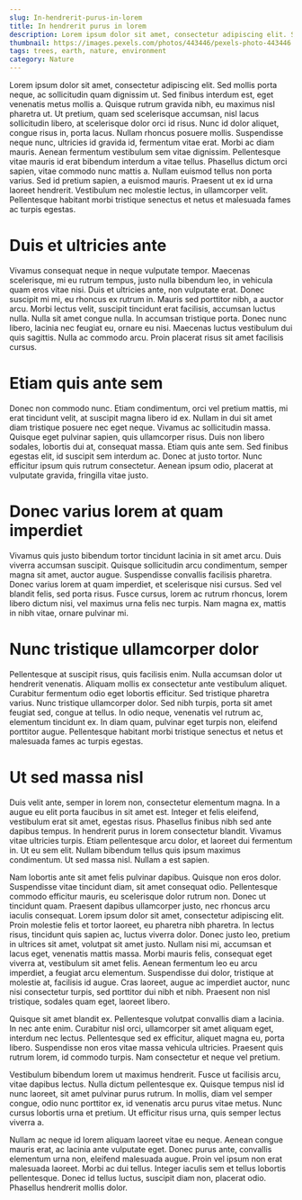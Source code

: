 ```yaml
---
slug: In-hendrerit-purus-in-lorem
title: In hendrerit purus in lorem
description: Lorem ipsum dolor sit amet, consectetur adipiscing elit. Sed mollis porta neque, ac sollicitudin quam dignissim ut. Sed finibus interdum est, eget venenatis metus mollis a.
thumbnail: https://images.pexels.com/photos/443446/pexels-photo-443446.jpeg?auto=compress&cs=tinysrgb&w=1260&h=750&dpr=1
tags: trees, earth, nature, environment
category: Nature
---
```


Lorem ipsum dolor sit amet, consectetur adipiscing elit. Sed mollis porta neque, ac sollicitudin quam dignissim ut. Sed finibus interdum est, eget venenatis metus mollis a. Quisque rutrum gravida nibh, eu maximus nisl pharetra ut. Ut pretium, quam sed scelerisque accumsan, nisl lacus sollicitudin libero, at scelerisque dolor orci id risus. Nunc id dolor aliquet, congue risus in, porta lacus. Nullam rhoncus posuere mollis. Suspendisse neque nunc, ultricies id gravida id, fermentum vitae erat. Morbi ac diam mauris. Aenean fermentum vestibulum sem vitae dignissim. Pellentesque vitae mauris id erat bibendum interdum a vitae tellus. Phasellus dictum orci sapien, vitae commodo nunc mattis a. Nullam euismod tellus non porta varius. Sed id pretium sapien, a euismod mauris. Praesent ut ex id urna laoreet hendrerit. Vestibulum nec molestie lectus, in ullamcorper velit. Pellentesque habitant morbi tristique senectus et netus et malesuada fames ac turpis egestas.

# Duis et ultricies ante
Vivamus consequat neque in neque vulputate tempor. Maecenas scelerisque, mi eu rutrum tempus, justo nulla bibendum leo, in vehicula quam eros vitae nisi. Duis et ultricies ante, non vulputate erat. Donec suscipit mi mi, eu rhoncus ex rutrum in. Mauris sed porttitor nibh, a auctor arcu. Morbi lectus velit, suscipit tincidunt erat facilisis, accumsan luctus nulla. Nulla sit amet congue nulla. In accumsan tristique porta. Donec nunc libero, lacinia nec feugiat eu, ornare eu nisi. Maecenas luctus vestibulum dui quis sagittis. Nulla ac commodo arcu. Proin placerat risus sit amet facilisis cursus.

# Etiam quis ante sem
Donec non commodo nunc. Etiam condimentum, orci vel pretium mattis, mi erat tincidunt velit, at suscipit magna libero id ex. Nullam in dui sit amet diam tristique posuere nec eget neque. Vivamus ac sollicitudin massa. Quisque eget pulvinar sapien, quis ullamcorper risus. Duis non libero sodales, lobortis dui at, consequat massa. Etiam quis ante sem. Sed finibus egestas elit, id suscipit sem interdum ac. Donec at justo tortor. Nunc efficitur ipsum quis rutrum consectetur. Aenean ipsum odio, placerat at vulputate gravida, fringilla vitae justo.

# Donec varius lorem at quam imperdiet
Vivamus quis justo bibendum tortor tincidunt lacinia in sit amet arcu. Duis viverra accumsan suscipit. Quisque sollicitudin arcu condimentum, semper magna sit amet, auctor augue. Suspendisse convallis facilisis pharetra. Donec varius lorem at quam imperdiet, et scelerisque nisi cursus. Sed vel blandit felis, sed porta risus. Fusce cursus, lorem ac rutrum rhoncus, lorem libero dictum nisi, vel maximus urna felis nec turpis. Nam magna ex, mattis in nibh vitae, ornare pulvinar mi.

# Nunc tristique ullamcorper dolor
Pellentesque at suscipit risus, quis facilisis enim. Nulla accumsan dolor ut hendrerit venenatis. Aliquam mollis ex consectetur ante vestibulum aliquet. Curabitur fermentum odio eget lobortis efficitur. Sed tristique pharetra varius. Nunc tristique ullamcorper dolor. Sed nibh turpis, porta sit amet feugiat sed, congue at tellus. In odio neque, venenatis vel rutrum ac, elementum tincidunt ex. In diam quam, pulvinar eget turpis non, eleifend porttitor augue. Pellentesque habitant morbi tristique senectus et netus et malesuada fames ac turpis egestas.

# Ut sed massa nisl
Duis velit ante, semper in lorem non, consectetur elementum magna. In a augue eu elit porta faucibus in sit amet est. Integer et felis eleifend, vestibulum erat sit amet, egestas risus. Phasellus finibus nibh sed ante dapibus tempus. In hendrerit purus in lorem consectetur blandit. Vivamus vitae ultricies turpis. Etiam pellentesque arcu dolor, et laoreet dui fermentum in. Ut eu sem elit. Nullam bibendum tellus quis ipsum maximus condimentum. Ut sed massa nisl. Nullam a est sapien.

Nam lobortis ante sit amet felis pulvinar dapibus. Quisque non eros dolor. Suspendisse vitae tincidunt diam, sit amet consequat odio. Pellentesque commodo efficitur mauris, eu scelerisque dolor rutrum non. Donec ut tincidunt quam. Praesent dapibus ullamcorper justo, nec rhoncus arcu iaculis consequat. Lorem ipsum dolor sit amet, consectetur adipiscing elit. Proin molestie felis et tortor laoreet, eu pharetra nibh pharetra. In lectus risus, tincidunt quis sapien ac, luctus viverra dolor. Donec justo leo, pretium in ultrices sit amet, volutpat sit amet justo. Nullam nisi mi, accumsan et lacus eget, venenatis mattis massa. Morbi mauris felis, consequat eget viverra at, vestibulum sit amet felis. Aenean fermentum leo eu arcu imperdiet, a feugiat arcu elementum. Suspendisse dui dolor, tristique at molestie at, facilisis id augue. Cras laoreet, augue ac imperdiet auctor, nunc nisi consectetur turpis, sed porttitor dui nibh et nibh. Praesent non nisl tristique, sodales quam eget, laoreet libero.

Quisque sit amet blandit ex. Pellentesque volutpat convallis diam a lacinia. In nec ante enim. Curabitur nisl orci, ullamcorper sit amet aliquam eget, interdum nec lectus. Pellentesque sed ex efficitur, aliquet magna eu, porta libero. Suspendisse non eros vitae massa vehicula ultricies. Praesent quis rutrum lorem, id commodo turpis. Nam consectetur et neque vel pretium.

Vestibulum bibendum lorem ut maximus hendrerit. Fusce ut facilisis arcu, vitae dapibus lectus. Nulla dictum pellentesque ex. Quisque tempus nisl id nunc laoreet, sit amet pulvinar purus rutrum. In mollis, diam vel semper congue, odio nunc porttitor ex, id venenatis arcu purus vitae metus. Nunc cursus lobortis urna et pretium. Ut efficitur risus urna, quis semper lectus viverra a.

Nullam ac neque id lorem aliquam laoreet vitae eu neque. Aenean congue mauris erat, ac lacinia ante vulputate eget. Donec purus ante, convallis elementum urna non, eleifend malesuada augue. Proin vel ipsum non erat malesuada laoreet. Morbi ac dui tellus. Integer iaculis sem et tellus lobortis pellentesque. Donec id tellus luctus, suscipit diam non, placerat odio. Phasellus hendrerit mollis dolor.
